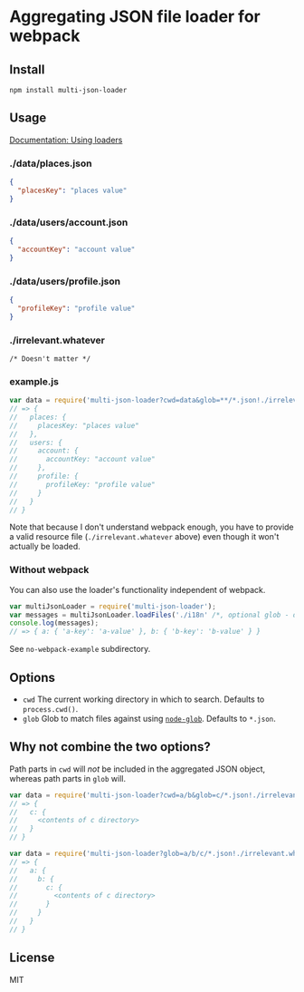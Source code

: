 # Aggregating JSON file loader for webpack

## Install

```
npm install multi-json-loader
```

## Usage

[Documentation: Using loaders](https://webpack.js.org/concepts/loaders/#using-loaders)

### ./data/places.json

```json
{
  "placesKey": "places value"
}
```

### ./data/users/account.json

```json
{
  "accountKey": "account value"
}
```

### ./data/users/profile.json

```json
{
  "profileKey": "profile value"
}
```

### ./irrelevant.whatever

```
/* Doesn't matter */
```

### example.js

``` javascript
var data = require('multi-json-loader?cwd=data&glob=**/*.json!./irrelevant.whatever');
// => {
//   places: {
//     placesKey: "places value"
//   },
//   users: {
//     account: {
//       accountKey: "account value"
//     },
//     profile: {
//       profileKey: "profile value"
//     }
//   }
// }
```

Note that because I don't understand webpack enough, you have to provide a valid resource file (`./irrelevant.whatever` above) even though it won't actually be loaded.

### Without webpack

You can also use the loader's functionality independent of webpack.

```javascript
var multiJsonLoader = require('multi-json-loader');
var messages = multiJsonLoader.loadFiles('./i18n' /*, optional glob - defaults to '*.json'*/);
console.log(messages);
// => { a: { 'a-key': 'a-value' }, b: { 'b-key': 'b-value' } }
```

See `no-webpack-example` subdirectory.

## Options

* `cwd` The current working directory in which to search. Defaults to `process.cwd()`.
* `glob` Glob to match files against using [`node-glob`](https://github.com/isaacs/node-glob#glob-primer). Defaults to `*.json`.

## Why not combine the two options?

Path parts in `cwd` will *not* be included in the aggregated JSON object, whereas path parts in `glob` will.

```javascript
var data = require('multi-json-loader?cwd=a/b&glob=c/*.json!./irrelevant.whatever');
// => {
//   c: {
//     <contents of c directory>
//   }
// }
```

```javascript
var data = require('multi-json-loader?glob=a/b/c/*.json!./irrelevant.whatever');
// => {
//   a: {
//     b: {
//       c: {
//         <contents of c directory>
//       }
//     }
//   }
// }
```

## License

MIT
